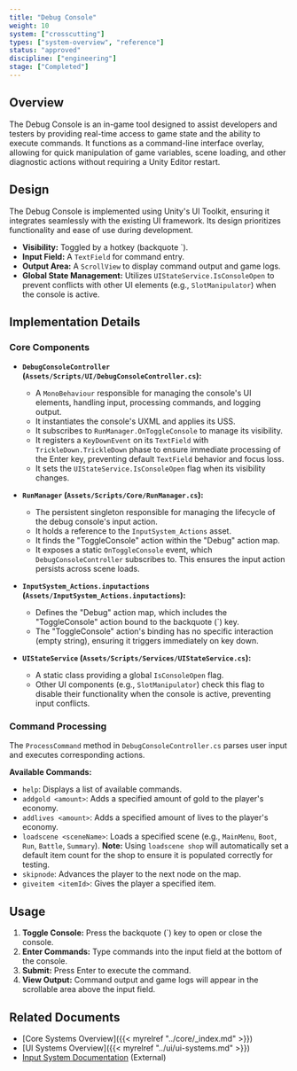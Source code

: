 ```yaml
---
title: "Debug Console"
weight: 10
system: ["crosscutting"]
types: ["system-overview", "reference"]
status: "approved"
discipline: ["engineering"]
stage: ["Completed"]
---
```


## Overview

The Debug Console is an in-game tool designed to assist developers and testers by providing real-time access to game state and the ability to execute commands. It functions as a command-line interface overlay, allowing for quick manipulation of game variables, scene loading, and other diagnostic actions without requiring a Unity Editor restart.

## Design

The Debug Console is implemented using Unity's UI Toolkit, ensuring it integrates seamlessly with the existing UI framework. Its design prioritizes functionality and ease of use during development.

*   **Visibility:** Toggled by a hotkey (backquote `).
*   **Input Field:** A `TextField` for command entry.
*   **Output Area:** A `ScrollView` to display command output and game logs.
*   **Global State Management:** Utilizes `UIStateService.IsConsoleOpen` to prevent conflicts with other UI elements (e.g., `SlotManipulator`) when the console is active.

## Implementation Details

### Core Components

*   **`DebugConsoleController` (`Assets/Scripts/UI/DebugConsoleController.cs`):**
    *   A `MonoBehaviour` responsible for managing the console's UI elements, handling input, processing commands, and logging output.
    *   It instantiates the console's UXML and applies its USS.
    *   It subscribes to `RunManager.OnToggleConsole` to manage its visibility.
    *   It registers a `KeyDownEvent` on its `TextField` with `TrickleDown.TrickleDown` phase to ensure immediate processing of the Enter key, preventing default `TextField` behavior and focus loss.
    *   It sets the `UIStateService.IsConsoleOpen` flag when its visibility changes.

*   **`RunManager` (`Assets/Scripts/Core/RunManager.cs`):**
    *   The persistent singleton responsible for managing the lifecycle of the debug console's input action.
    *   It holds a reference to the `InputSystem_Actions` asset.
    *   It finds the "ToggleConsole" action within the "Debug" action map.
    *   It exposes a static `OnToggleConsole` event, which `DebugConsoleController` subscribes to. This ensures the input action persists across scene loads.

*   **`InputSystem_Actions.inputactions` (`Assets/InputSystem_Actions.inputactions`):**
    *   Defines the "Debug" action map, which includes the "ToggleConsole" action bound to the backquote (`) key.
    *   The "ToggleConsole" action's binding has no specific interaction (empty string), ensuring it triggers immediately on key down.

*   **`UIStateService` (`Assets/Scripts/Services/UIStateService.cs`):**
    *   A static class providing a global `IsConsoleOpen` flag.
    *   Other UI components (e.g., `SlotManipulator`) check this flag to disable their functionality when the console is active, preventing input conflicts.

### Command Processing

The `ProcessCommand` method in `DebugConsoleController.cs` parses user input and executes corresponding actions.

**Available Commands:**

*   `help`: Displays a list of available commands.
*   `addgold <amount>`: Adds a specified amount of gold to the player's economy.
*   `addlives <amount>`: Adds a specified amount of lives to the player's economy.
*   `loadscene <sceneName>`: Loads a specified scene (e.g., `MainMenu`, `Boot`, `Run`, `Battle`, `Summary`). **Note:** Using `loadscene shop` will automatically set a default item count for the shop to ensure it is populated correctly for testing.
*   `skipnode`: Advances the player to the next node on the map.
*   `giveitem <itemId>`: Gives the player a specified item.

## Usage

1.  **Toggle Console:** Press the backquote (`) key to open or close the console.
2.  **Enter Commands:** Type commands into the input field at the bottom of the console.
3.  **Submit:** Press Enter to execute the command.
4.  **View Output:** Command output and game logs will appear in the scrollable area above the input field.

## Related Documents

*   [Core Systems Overview]({{< myrelref "../core/_index.md" >}})
*   [UI Systems Overview]({{< myrelref "../ui/ui-systems.md" >}})
*   [Input System Documentation](https://docs.unity3d.com/Packages/com.unity.inputsystem@1.0/manual/index.html) (External)
